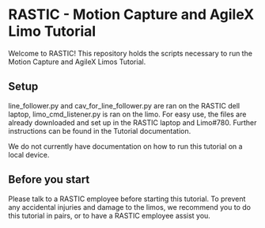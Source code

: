 # RASTIC - Motion Capture and AgileX Limo Tutorial
Welcome to RASTIC! This repository holds the scripts necessary to run the Motion Capture and AgileX Limos Tutorial. 

## Setup
line_follower.py and cav_for_line_follower.py are ran on the RASTIC dell laptop, limo_cmd_listener.py is ran on the limo. For easy use, the files are already downloaded and set up in the RASTIC laptop and Limo#780. Further instructions can be found in the Tutorial documentation. 

We do not currently have documentation on how to run this tutorial on a local device. 

## Before you start

Please talk to a RASTIC employee before starting this tutorial. To prevent any accidental injuries and damage to the limos, we recommend you to do this tutorial in pairs, or to have a RASTIC employee assist you. 